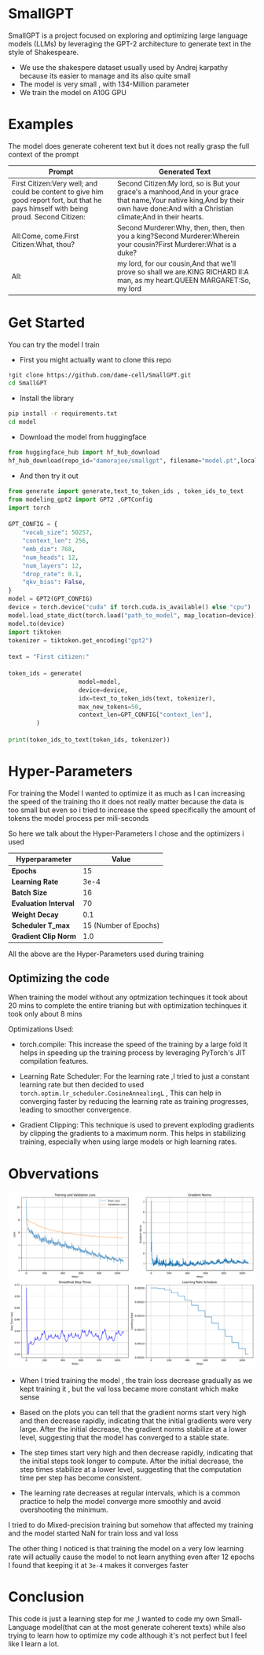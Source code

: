 # SmallGPT 
SmallGPT is a project focused on exploring and optimizing large language models (LLMs) by leveraging the GPT-2 architecture to generate text in the style of Shakespeare.

- We use the shakespere dataset usually used by Andrej karpathy because its easier to manage and its also quite small 
- The model is very small , with  134-Million  parameter 
- We train the model on A10G GPU 

# Examples 
The model does generate coherent text but it does not really grasp the full context of the prompt

| Prompt                                  | Generated Text                                                                 |
|-----------------------------------------|---------------------------------------------------------------------------------|
| First Citizen:Very well; and could be content to give him good report fort, but that he pays himself with being proud. Second Citizen:| Second Citizen:My lord, so is But your grace's a manhood,And in your grace that name,Your native king,And by their own have done:And with a Christian climate;And in their hearts. |
| All:Come, come.First Citizen:What, thou?  | Second Murderer:Why, then, then, then you a king?Second Murderer:Wherein your cousin?First Murderer:What is a duke?|
| All: |my lord, for our cousin,And that we'll prove so shall we are.KING RICHARD II:A man, as my heart.QUEEN MARGARET:So, my lord|


# Get Started 

You can try the model I train 
- First you might actually want to clone this repo 
```bash 
!git clone https://github.com/dame-cell/SmallGPT.git
cd SmallGPT
```
- Install the library 
```bash 
pip install -r requirements.txt 
cd model 
```
- Download the model from huggingface 

```python 
from huggingface_hub import hf_hub_download
hf_hub_download(repo_id="damerajee/smallgpt", filename="model.pt",localdir="model")
```

- And then try it out 
```python 
from generate import generate,text_to_token_ids , token_ids_to_text
from modeling_gpt2 import GPT2 ,GPTConfig 
import torch 

GPT_CONFIG = {
    "vocab_size": 50257,
    "context_len": 256,
    "emb_dim": 768,
    "num_heads": 12,
    "num_layers": 12,
    "drop_rate": 0.1,
    "qkv_bias": False,
}
model = GPT2(GPT_CONFIG)
device = torch.device("cuda" if torch.cuda.is_available() else "cpu")
model.load_state_dict(torch.load("path_to_model", map_location=device))
model.to(device)
import tiktoken 
tokenizer = tiktoken.get_encoding("gpt2")

text = "First citizen:"

token_ids = generate(
                    model=model,
                    device=device,
                    idx=text_to_token_ids(text, tokenizer),
                    max_new_tokens=50,
                    context_len=GPT_CONFIG["context_len"],
        )
        
print(token_ids_to_text(token_ids, tokenizer))
``` 
# Hyper-Parameters 
For training the Model I wanted to optimize it as much as I can increasing the speed of the training tho it does not really matter because the data is too small but even so i tried to increase the speed specifically the amount of tokens the model process per mili-seconds

So here we talk about the Hyper-Parameters I chose and the optimizers i used 

| **Hyperparameter**       | **Value**          |
|--------------------------|--------------------|
| **Epochs**               | 15                 |
| **Learning Rate**        | 3e-4               |
| **Batch Size**           | 16                 |
| **Evaluation Interval**  | 70                |
| **Weight Decay**         | 0.1                |
| **Scheduler T_max**      | 15 (Number of Epochs) |
| **Gradient Clip Norm**   | 1.0                | 

All the above are the Hyper-Parameters used during training 

## Optimizing the code 
When training the model without any optmization techinques it took about 20 mins to complete the entire trianing but with optimization techinques it took only about 8 mins 

Optimizations Used:

- torch.compile: This increase the speed of the training by a large fold It helps in speeding up the training process by leveraging PyTorch's JIT compilation features.

- Learning Rate Scheduler: For the learning rate ,I tried to just a constant learning rate  but then decided to used `torch.optim.lr_scheduler.CosineAnnealingL` , This can help in converging faster by reducing the learning rate as training progresses, leading to smoother convergence.

- Gradient Clipping:  This technique is used to prevent exploding gradients by clipping the gradients to a maximum norm. This helps in stabilizing training, especially when using large models or high learning rates.

# Obvervations 

<p align="center">
  <img src="images/All_metrics_fig.png" alt="dogs" width="700"/>
</p>

- When I tried training the model , the train loss decrease gradually as we kept training it , but the val loss became more constant which make sense  

- Based on the plots you can tell that the gradient norms start very high and then decrease rapidly, indicating that the initial gradients were very large. After the initial decrease, the gradient norms stabilize at a lower level, suggesting that the model has converged to a stable state. 

- The step times start very high and then decrease rapidly, indicating that the initial steps took longer to compute. After the initial decrease, the step times stabilize at a lower level, suggesting that the computation time per step has become consistent.

- The learning rate decreases at regular intervals, which is a common practice to help the model converge more smoothly and avoid overshooting the minimum.

I tried to do Mixed-precision training but somehow that affected my training and the model started NaN for train loss and val loss 

The other thing I noticed is that training the model on a very low learning rate will actually cause the model to not learn anything even after 12 epochs I found that keeping it at `3e-4`  makes it converges faster  

# Conclusion 
This code is just a learning step for me ,I wanted to code my own Small-Language model(that can at the most generate coherent texts) while also trying to learn how to optimize my code although it's not perfect but I feel like I learn a lot.
